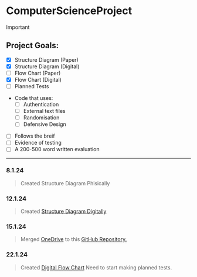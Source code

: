 # ComputerScienceProject

> [!IMPORTANT]
> 
> ## Project Goals:
- [x] Structure Diagram (Paper)
- [x] Structure Diagram (Digital)
- [ ]	Flow Chart (Paper)
- [x]	Flow Chart (Digital)
- [ ] Planned Tests
- Code that uses:
  - [ ] Authentication
  - [ ] External text files
  - [ ] Randomisation
  - [ ] Defensive Design
 - [ ] Follows the breif
- [ ] Evidence of testing
- [ ] A 200-500 word written evaluation

-----------------------------------

### 8.1.24
>Created Structure Diagram Phisically

### 12.1.24 
>Created [Structure Diagram Digitally](https://github.com/KainSummerfield1/ComputerScienceProject/blob/main/StructureDiagram.png)

### 15.1.24
>Merged [OneDrive](https://www.microsoft.com/en-gb/microsoft-365/onedrive/online-cloud-storage) to this [GitHub Repository.](https://github.com/KainSummerfield1/ComputerScienceProject)

### 22.1.24
>Created [Digital Flow Chart](https://github.com/KainSummerfield1/ComputerScienceProject/blob/main/flowchart.png) Need to start making planned tests.
